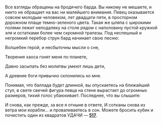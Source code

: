Все взгляды обращены на бродячего барда. Вы никому не мешаете, и никто не обращает на вас ни малейшего внимания. Певец оказывается совсем молодым человеком, лет двадцати пяти, в просторном дорожном плаще темно-зеленого цвета. Такая же шляпа с широкими полями лежит неподалеку на столе рядом с наполовину пустой кружкой эля и остатками более чем скромной трапезы. Под неспешный и негромкий перебор струн бард начинает свою песню:

Волшебен герой, и несбыточны мысли о сне,

Творения хаоса гонят меня по планете,

Давно засыпать без молитвы умеют лишь дети,

А древние боги привычно склонились ко мне.

Понимая, что баллада будет длинной, вы опускаетесь на ближайший стул, в свете свечей фигура певца на стене вырастает до огромных размеров, тихий голос убаюкивает. Последнее, что вы слышите:

И снова, как прежде, за все я отныне в ответе, И сотканы снова из ветра мои корабли... и проваливаетесь в сон. Можете бросить кубик и почистить один из квадратов УДАЧИ — [**517**](#n_517).

